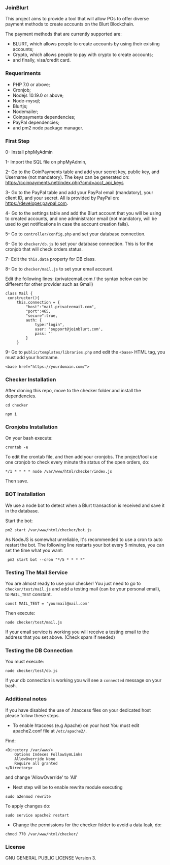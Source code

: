 ### JoinBlurt

This project aims to provide a tool that will allow POs to offer diverse payment methods to create accounts on the Blurt Blockchain.

The payment methods that are currently supported are:

* BLURT, which allows people to create accounts by using their existing accounts; 
* Crypto, which allows people to pay with crypto to create accounts; 
* and finally, visa/credit card.

### Requeriments

* PHP 7.0 or above;
* Cronjob;
* Nodejs 10.19.0 or above;
* Node-mysql;
* Blurtjs;
* Nodemailer;
* Coinpayments dependencies;
* PayPal dependencies;
* and pm2 node package manager.

### First Step

0- Install phpMyAdmin

1- Import the SQL file on phpMyAdmin, 
    
2- Go to the CoinPayments table and add your secret key, public key, and Username (not mandatory). The keys can be generated on:
https://coinpayments.net/index.php?cmd=acct_api_keys

3- Go to the PayPal table and add your PayPal email (mandatory), your client ID, and your secret. All is provided by PayPal on:
https://developer.paypal.com.

4- Go to the settings table and add the Blurt account that you will be using to created accounts, and one administrator email (not mandatory, will be used to get notifications in case the account creation fails). 

5- Go to ```controller/config.php``` and set your database connection.

6- Go to ```checker/db.js``` to set your database connection. This is for the cronjob that will check orders status.    
   
7- Edit the ```this.data``` property for DB class.

8- Go to ```checker/mail.js``` to set your email account.

Edit the following lines: (privateemail.com / the syntax below can be different for other provider such as Gmail)
   
   ```
  class Mail {
    constructor(){
        this.connection = {
            "host":"mail.privateemail.com",
            "port":465,
            "secure":true,
            auth: {
                type:"login",
                user: 'support@joinblurt.com',
                pass: ''
            }
        } 
   ```

9- Go to ```public/templates/libraries.php``` and edit the ```<base>``` HTML tag, you must add your hostname.

   ```<base href="https://yourdomain.com/">```

### Checker Installation

After cloning this repo, move to the checker folder and install the dependencies.

```cd checker```

```npm i```

### Cronjobs Installation

On your bash execute:

```crontab -e```

To edit the crontab file, and then add your cronjobs. The project/tool use one cronjob to check every minute the status of the open orders, do:

```*/1 * * * * node /var/www/html/checker/index.js```

Then save.

### BOT Installation

We use a node bot to detect when a Blurt transaction is received and save it in the database.

Start the bot:

```pm2 start /var/www/html/checker/bot.js```

As NodeJS is somewhat unreliable, it's recommended to use a cron to auto restart the bot. The following line restarts your bot every 5 minutes, you can set the time what you want:

``` pm2 start bot --cron "*/5 * * * *"```

### Testing The Mail Service

You are almost ready to use your checker! You just need to go to ```checker/test/mail.js``` and add a testing mail (can be your personal email), to ```MAIL_TEST``` constant.

```
const MAIL_TEST = 'yourmail@mail.com'
```

Then execute:

```node checker/test/mail.js```

If your email service is working you will receive a testing email to the address that you set above. (Check spam if needed)

### Testing the DB Connection

You must execute:

```node checker/test/db.js```

If your db connection is working you will see a ```connected``` message on your bash.

### Additional notes

If you have disabled the use of .htaccess files on your dedicated host please follow these steps.

* To enable htaccess (e.g Apache) on your host You must edit apache2.conf file at ```/etc/apache2/```.

Find:

```
<Directory /var/www/>
	Options Indexes FollowSymLinks
	AllowOverride None
	Require all granted
</Directory>
```

and change 'AllowOverride' to 'All'

* Next step will be to enable rewrite module executing

```sudo a2enmod rewrite```

To apply changes do:

```sudo service apache2 restart``` 

* Change the permissions for the checker folder to avoid a data leak, do:

```chmod 770 /var/www/html/checker/```

### License

GNU GENERAL PUBLIC LICENSE Version 3.
